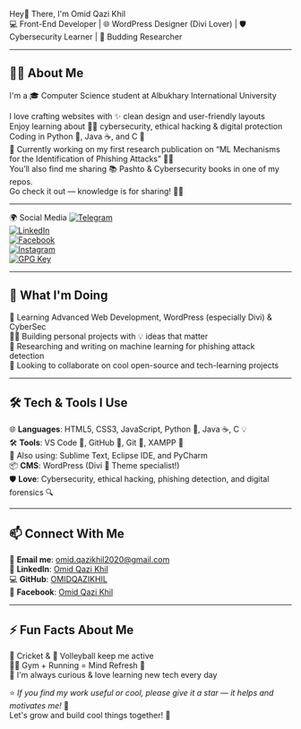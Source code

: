 Hey👋 There, I'm Omid Qazi Khil  
💻 Front-End Developer | 🌐 WordPress Designer (Divi Lover) | 🛡️ Cybersecurity Learner | 📝 Budding Researcher

---

## 🙋‍♂️ About Me
I'm a 🎓 Computer Science student at Albukhary International University

I love crafting websites with ✨ clean design and user-friendly layouts  
Enjoy learning about 🕵️‍♂️ cybersecurity, ethical hacking & digital protection  
Coding in Python 🐍, Java ☕, and C 🧠  
📖 Currently working on my first research publication on “ML Mechanisms for the Identification of Phishing Attacks” 🔬🤖  
You’ll also find me sharing 📚 Pashto & Cybersecurity books in one of my repos.  
Go check it out — knowledge is for sharing! 🔗📖

---

🌍 Social Media
[![Telegram](https://img.shields.io/badge/Telegram-2CA5E0?style=for-the-badge&logo=telegram&logoColor=white)](https://t.me/yourusername)  
[![LinkedIn](https://img.shields.io/badge/LinkedIn-0077B5?style=for-the-badge&logo=linkedin&logoColor=white)](https://www.linkedin.com/in/omid-qazi-khil/)  
[![Facebook](https://img.shields.io/badge/Facebook-1877F2?style=for-the-badge&logo=facebook&logoColor=white)](https://www.facebook.com/yourusername)  
[![Instagram](https://img.shields.io/badge/Instagram-E4405F?style=for-the-badge&logo=instagram&logoColor=white)](https://www.instagram.com/yourusername)  
[![GPG Key](https://img.shields.io/badge/GPG%20Key-343434?style=for-the-badge&logo=gnu-privacy-guard&logoColor=white)](https://example.com/your-gpg-key)

---

## 🚀 What I'm Doing
🌱 Learning Advanced Web Development, WordPress (especially Divi) & CyberSec  
👨‍💻 Building personal projects with 💡 ideas that matter  
📝 Researching and writing on machine learning for phishing attack detection  
🤝 Looking to collaborate on cool open-source and tech-learning projects

---

## 🛠️ Tech & Tools I Use
🌐 **Languages**: HTML5, CSS3, JavaScript, Python 🐍, Java ☕, C 💡  
🛠️ **Tools**: VS Code 🎨, GitHub 🐙, Git 🔧, XAMPP 🧪  
🧠 Also using: Sublime Text, Eclipse IDE, and PyCharm  
📦 **CMS**: WordPress (Divi 🧩 Theme specialist!)  
🛡️ **Love**: Cybersecurity, ethical hacking, phishing detection, and digital forensics 🔍

---

## 📫 Connect With Me
📧 **Email me**: [omid.qazikhil2020@gmail.com](mailto:omid.qazikhil2020@gmail.com)  
🔗 **LinkedIn**: [Omid Qazi Khil](https://www.linkedin.com/in/omid-qazi-khil/)  
💻 **GitHub**: [OMIDQAZIKHIL](https://github.com/OMIDQAZIKHIL)  
📱 **Facebook**: [Omid Qazi Khil](https://www.facebook.com/yourusername)

---

## ⚡ Fun Facts About Me
🏏 Cricket & 🏐 Volleyball keep me active  
🏃‍♂️ Gym + Running = Mind Refresh 💪  
🧠 I'm always curious & love learning new tech every day  

⭐ _If you find my work useful or cool, please give it a star — it helps and motivates me!_ 🌟  
Let's grow and build cool things together! 🚀
